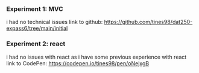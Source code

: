 ### Experiment 1: MVC
i had no technical issues
link to github: https://github.com/tines98/dat250-expass6/tree/main/initial

### Experiment 2: react
i had no issues with react as i have some previous experience with react
link to CodePen: https://codepen.io/tines98/pen/oNejxgB